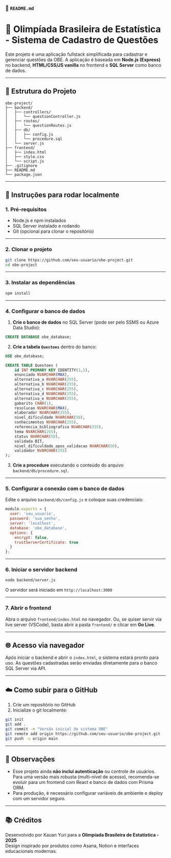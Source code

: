 ### 📄 `README.md`

# 🧠 Olimpíada Brasileira de Estatística - Sistema de Cadastro de Questões

Este projeto é uma aplicação fullstack simplificada para cadastrar e gerenciar questões da OBE. A aplicação é baseada em **Node.js (Express)** no backend, **HTML/CSS/JS vanilla** no frontend e **SQL Server** como banco de dados.

---

## 🧱 Estrutura do Projeto

```
obe-project/
├── backend/
│   ├── controllers/
│   │   └── questionController.js
│   ├── routes/
│   │   └── questionRoutes.js
│   ├── db/
│   │   ├── config.js
│   │   └── procedure.sql
│   └── server.js
├── frontend/
│   ├── index.html
│   ├── style.css
│   └── script.js
├── .gitignore
├── README.md
└── package.json
```

---

## 🚀 Instruções para rodar localmente

### 1. Pré-requisitos

- Node.js e npm instalados
- SQL Server instalado e rodando
- Git (opcional para clonar o repositório)

---

### 2. Clonar o projeto

```bash
git clone https://github.com/seu-usuario/obe-project.git
cd obe-project
```

---

### 3. Instalar as dependências

```bash
npm install
```

---

### 4. Configurar o banco de dados

1. **Crie o banco de dados** no SQL Server (pode ser pelo SSMS ou Azure Data Studio):

```sql
CREATE DATABASE obe_database;
```

2. **Crie a tabela `Questoes`** dentro do banco:

```sql
USE obe_database;

CREATE TABLE Questoes (
    id INT PRIMARY KEY IDENTITY(1,1),
    enunciado NVARCHAR(MAX),
    alternativa_a NVARCHAR(255),
    alternativa_b NVARCHAR(255),
    alternativa_c NVARCHAR(255),
    alternativa_d NVARCHAR(255),
    alternativa_e NVARCHAR(255),
    gabarito CHAR(1),
    resolucao NVARCHAR(MAX),
    elaborador NVARCHAR(255),
    nivel_dificuldade NVARCHAR(50),
    conhecimentos NVARCHAR(255),
    referencia_bibliografica NVARCHAR(255),
    tema NVARCHAR(255),
    status NVARCHAR(50),
    validada BIT,
    nivel_dificuldade_apos_validacao NVARCHAR(50),
    validador NVARCHAR(255)
);
```

3. **Crie a procedure** executando o conteúdo do arquivo `backend/db/procedure.sql`.

---

### 5. Configurar a conexão com o banco de dados

Edite o arquivo `backend/db/config.js` e coloque suas credenciais:

```js
module.exports = {
  user: 'seu_usuario',
  password: 'sua_senha',
  server: 'localhost',
  database: 'obe_database',
  options: {
    encrypt: false,
    trustServerCertificate: true
  }
};
```

---

### 6. Iniciar o servidor backend

```bash
node backend/server.js
```

O servidor será iniciado em `http://localhost:3000`

---

### 7. Abrir o frontend

Abra o arquivo `frontend/index.html` no navegador. Ou, se quiser servir via live server (VSCode), basta abrir a pasta `frontend/` e clicar em **Go Live**.

---

## 🌐 Acesso via navegador

Após iniciar o backend e abrir o `index.html`, o sistema estará pronto para uso. As questões cadastradas serão enviadas diretamente para o banco SQL Server via API.

---

## ☁️ Como subir para o GitHub

1. Crie um repositório no GitHub
2. Inicialize o git localmente:

```bash
git init
git add .
git commit -m "Versão inicial do sistema OBE"
git remote add origin https://github.com/seu-usuario/obe-project.git
git push -u origin main
```

---

## 📌 Observações

- Esse projeto ainda **não inclui autenticação** ou controle de usuários. Para uma versão mais robusta (multi-nível de acesso), recomenda-se evoluir para um frontend com React e banco de dados com Prisma ORM.
- Para produção, é necessário configurar variáveis de ambiente e deploy com um servidor seguro.

---

## 📚 Créditos

Desenvolvido por Kauan Yuri para a **Olimpíada Brasileira de Estatística - 2025**  
Design inspirado por produtos como Asana, Notion e interfaces educacionais modernas.
